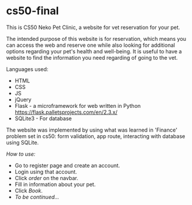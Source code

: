 # cs50-final
This is CS50 
Neko Pet Clinic, a website for vet reservation for your pet.

The intended purpose of this website is for reservation, which means you can access the web and reserve one while also looking for additional options regarding your pet's health and well-being. It is useful to have a website to find the information you need regarding of going to the vet. 

Languages used:
* HTML
* CSS
* JS
* jQuery 
* Flask - a microframework for web written in Python https://flask.palletsprojects.com/en/2.3.x/
* SQLite3 - For database 


The website was implemented by using what was learned in 'Finance' problem set in cs50: form validation, app route, interacting with database using SQLite. 

*How to use:* 

* Go to register page and create an account. 
* Login using that account. 
* Click *order* on the navbar. 
* Fill in information about your pet. 
* Click *Book*.
* *To be continued...*
